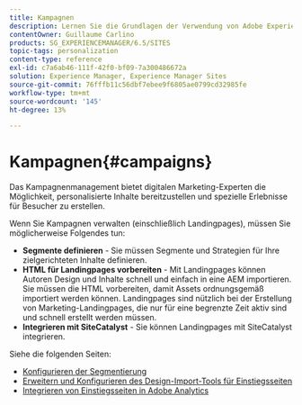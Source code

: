```yaml
---
title: Kampagnen
description: Lernen Sie die Grundlagen der Verwendung von Adobe Experience Manager-Kampagnen (AEM) kennen.
contentOwner: Guillaume Carlino
products: SG_EXPERIENCEMANAGER/6.5/SITES
topic-tags: personalization
content-type: reference
exl-id: c7a6ab46-111f-42f0-bf09-7a300486672a
solution: Experience Manager, Experience Manager Sites
source-git-commit: 76fffb11c56dbf7ebee9f6805ae0799cd32985fe
workflow-type: tm+mt
source-wordcount: '145'
ht-degree: 13%

---
```


# Kampagnen{#campaigns}

Das Kampagnenmanagement bietet digitalen Marketing-Experten die Möglichkeit, personalisierte Inhalte bereitzustellen und spezielle Erlebnisse für Besucher zu erstellen.

Wenn Sie Kampagnen verwalten (einschließlich Landingpages), müssen Sie möglicherweise Folgendes tun:

* **Segmente definieren** - Sie müssen Segmente und Strategien für Ihre zielgerichteten Inhalte definieren.
* **HTML für Landingpages vorbereiten** - Mit Landingpages können Autoren Design und Inhalte schnell und einfach in eine AEM importieren. Sie müssen die HTML vorbereiten, damit Assets ordnungsgemäß importiert werden können. Landingpages sind nützlich bei der Erstellung von Marketing-Landingpages, die nur für eine begrenzte Zeit aktiv sind und schnell erstellt werden müssen.
* **Integrieren mit SiteCatalyst** - Sie können Landingpages mit SiteCatalyst integrieren.

Siehe die folgenden Seiten:

* [Konfigurieren der Segmentierung](/help/sites-administering/campaign-segmentation.md)
* [Erweitern und Konfigurieren des Design-Import-Tools für Einstiegsseiten](/help/sites-administering/extending-the-design-importer-for-landingpages.md)
* [Integrieren von Einstiegsseiten in Adobe Analytics](/help/sites-administering/integrating-landing-pages-with-adobe-analytics.md)
